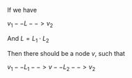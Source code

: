 If we have 

$v_1  -- L -->  v_2$

And $L = L_1 \cdot L_2$

Then there should be a node $v$, such that 


$v_1 -- L_1 --> v --L_2 --> v_2$